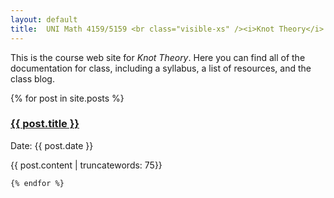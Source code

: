 ```yaml
---
layout: default
title:  UNI Math 4159/5159 <br class="visible-xs" /><i>Knot Theory</i>
---
```


<div class="row">
  <div class="col-xs-12">
    <p class="lead">
      This is the course web site for <i>Knot Theory</i>.
      Here you can find all of the documentation for class, including a
      syllabus, a list of resources, and the class blog.
    </p>
  </div>
</div>

<div class="row">
  <div class="col-xs-12">
    {% for post in site.posts %}
	<div class="post">
		<h3 class="title"><a href="{{ post.url | prepend: site.baseurl }}">{{ post.title }}</a></h3>
		<p class="meta">Date: {{ post.date }}</p>
		<div class="entry">
			{{ post.content | truncatewords: 75}}
		</div>
	</div>

    {% endfor %}
  </div>
</div>

<div class="row visible-xs visible-sm">
 <p><br /></p>
</div>
